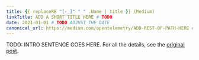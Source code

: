 ```yaml
---
title: {{ replaceRE "[-_]" " " .Name | title }} (Medium)
linkTitle: ADD A SHORT TITLE HERE # TODO
date: 2021-01-01 # TODO ADJUST THE DATE
canonical_url: https://medium.com/opentelemetry/ADD-REST-OF-PATH-HERE # TODO
---
```


TODO: INTRO SENTENCE GOES HERE. For all the details, see the [original post][].

[original post]: <{{% param canonical_url %}}>
